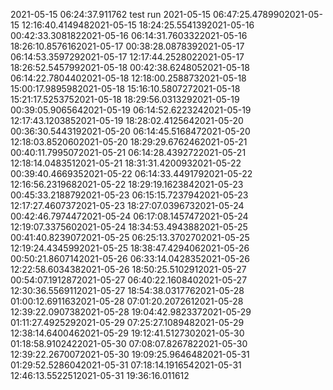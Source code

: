 2021-05-15 06:24:37.911762
test run
2021-05-15 06:47:25.4789902021-05-15 12:16:40.4149482021-05-15 18:24:25.5541392021-05-16 00:42:33.3081822021-05-16 06:14:31.7603322021-05-16 18:26:10.8576162021-05-17 00:38:28.0878392021-05-17 06:14:53.3597292021-05-17 12:17:44.2528022021-05-17 18:26:52.5457992021-05-18 00:42:38.6248052021-05-18 06:14:22.7804402021-05-18 12:18:00.2588732021-05-18 15:00:17.9895982021-05-18 15:16:10.5807272021-05-18 15:21:17.5253752021-05-18 18:29:56.0313292021-05-19 00:39:05.9065642021-05-19 06:14:52.6223242021-05-19 12:17:43.1203852021-05-19 18:28:02.4125642021-05-20 00:36:30.5443192021-05-20 06:14:45.5168472021-05-20 12:18:03.8520602021-05-20 18:29:29.6762462021-05-21 00:40:11.7995072021-05-21 06:14:28.4392722021-05-21 12:18:14.0483512021-05-21 18:31:31.4200932021-05-22 00:39:40.4669352021-05-22 06:14:33.4491792021-05-22 12:16:56.2319682021-05-22 18:29:19.1623842021-05-23 00:45:33.2188792021-05-23 06:15:15.7237942021-05-23 12:17:27.4607372021-05-23 18:27:07.0396732021-05-24 00:42:46.7974472021-05-24 06:17:08.1457472021-05-24 12:19:07.3375602021-05-24 18:34:53.4943882021-05-25 00:41:40.8239072021-05-25 06:25:13.3702702021-05-25 12:19:24.4345992021-05-25 18:38:47.4294062021-05-26 00:50:21.8607142021-05-26 06:33:14.0428352021-05-26 12:22:58.6034382021-05-26 18:50:25.5102912021-05-27 00:54:07.1912872021-05-27 06:40:22.1608402021-05-27 12:30:36.5569112021-05-27 18:54:38.0317762021-05-28 01:00:12.6911632021-05-28 07:01:20.2072612021-05-28 12:39:22.0907382021-05-28 19:04:42.9823372021-05-29 01:11:27.4925292021-05-29 07:25:27.1089482021-05-29 12:38:14.6400462021-05-29 19:12:41.5127302021-05-30 01:18:58.9102422021-05-30 07:08:07.8267822021-05-30 12:39:22.2670072021-05-30 19:09:25.9646482021-05-31 01:29:52.5286042021-05-31 07:18:14.1916542021-05-31 12:46:13.5522512021-05-31 19:36:16.011612